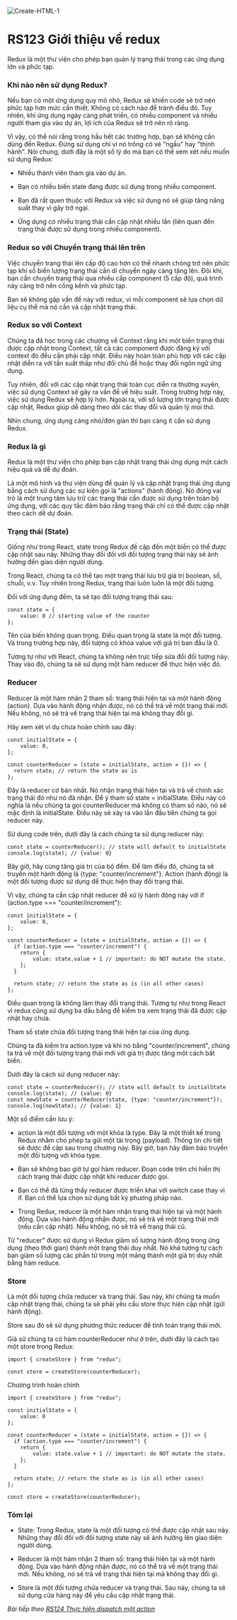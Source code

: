 ![Create-HTML-1](images/redux.jpg) 

# RS123 Giới thiệu về redux

Redux là một thư viện cho phép bạn quản lý trạng thái trong các ứng dụng lớn và phức tạp.

### Khi nào nên sử dụng Redux?

Nếu bạn có một ứng dụng quy mô nhỏ, Redux sẽ khiến code sẽ trở nên phức tạp hơn mức cần thiết. Không có cách nào để tránh điều đó. Tuy nhiên, khi ứng dụng ngày càng phát triển, có nhiều component và nhiều người tham gia vào dự án, lợi ích của Redux sẽ trở nên rõ ràng.

Vì vậy, có thể nói rằng trong hầu hết các trường hợp, bạn sẽ không cần dùng đến Redux. Đừng sử dụng chỉ vì nó trông có vẻ "ngầu" hay "thịnh hành". Nói chung, dưới đây là một số lý do mà bạn có thể xem xét nếu muốn sử dụng Redux:

- Nhiều thành viên tham gia vào dự án.

- Bạn có nhiều biến state đang được sử dụng trong nhiều component.

- Bạn đã rất quen thuộc với Redux và việc sử dụng nó sẽ giúp tăng năng suất thay vì gây trở ngại.

- Ứng dụng có nhiều trạng thái cần cập nhật nhiều lần (liên quan đến trạng thái được sử dụng trong nhiều component).

### Redux so với Chuyển trạng thái lên trên

Việc chuyển trạng thái lên cấp độ cao hơn có thể nhanh chóng trở nên phức tạp khi số biến lượng trạng thái cần di chuyển ngày càng tăng lên. Đôi khi, bạn cần chuyển trạng thái qua nhiều cấp component (5 cấp độ), quá trình này càng trở nên cồng kềnh và phức tạp.

Bạn sẽ không gặp vấn đề này với redux, vì mỗi component sẽ lựa chọn dữ liệu cụ thể mà nó cần và cập nhật trạng thái.

### Redux so với Context

Chúng ta đã học trong các chương về Context rằng khi một biến trạng thái được cập nhật trong Context, tất cả các component được đăng ký với context đó đều cần phải cập nhật. Điều này hoàn toàn phù hợp với các cập nhật diễn ra với tần suất thấp như đổi chủ đề hoặc thay đổi ngôn ngữ ứng dụng.

Tuy nhiên, đối với các cập nhật trạng thái toàn cục diễn ra thường xuyên, việc sử dụng Context sẽ gây ra vấn đề về hiệu suất. Trong trường hợp này, việc sử dụng Redux sẽ hợp lý hơn. Ngoài ra, với số lượng lớn trạng thái được cập nhật, Redux giúp dễ dàng theo dõi các thay đổi và quản lý mọi thứ.

Nhìn chung, ứng dụng càng nhỏ/đơn giản thì bạn càng ít cần sử dụng Redux.

### Redux là gì

Redux là một thư viện cho phép bạn cập nhật trạng thái ứng dụng một cách hiệu quả và dễ dự đoán.

Là một mô hình và thư viện dùng để quản lý và cập nhật trạng thái ứng dụng bằng cách sử dụng các sự kiện gọi là "actions" (hành động). Nó đóng vai trò là một trung tâm lưu trữ các trạng thái cần được sử dụng trên toàn bộ ứng dụng, với các quy tắc đảm bảo rằng trạng thái chỉ có thể được cập nhật theo cách dễ dự đoán.

### Trạng thái (State)

Giống như trong React, state trong Redux đề cập đến một biến có thể được cập nhật sau này. Những thay đổi đối với đối tượng trạng thái này sẽ ảnh hưởng đến giao diện người dùng.

Trong React, chúng ta có thể tạo một trạng thái lưu trữ giá trị boolean, số, chuỗi, v.v. Tuy nhiên trong Redux, trạng thái luôn luôn là một đối tượng.

Đối với ứng dụng đếm, ta sẽ tạo đối tượng trạng thái sau:

```
const state = {
    value: 0 // starting value of the counter
};
```

Tên của biến không quan trọng. Điều quan trọng là state là một đối tượng. Và trong trường hợp này, đối tượng có khóa value với giá trị ban đầu là 0.

Tương tự như với React, chúng ta không nên trực tiếp sửa đổi đối tượng này. Thay vào đó, chúng ta sẽ sử dụng một hàm reducer để thực hiện việc đó.

### Reducer

Reducer là một hàm nhận 2 tham số: trạng thái hiện tại và một hành động (action). Dựa vào hành động nhận được, nó có thể trả về một trạng thái mới. Nếu không, nó sẽ trả về trạng thái hiện tại mà không thay đổi gì.

Hãy xem xét ví dụ chưa hoàn chỉnh sau đây:

```
const initialState = {
    value: 0,
};

const counterReducer = (state = initialState, action = {}) => {
  return state; // return the state as is
};
```

Đây là reducer cơ bản nhất. Nó nhận trạng thái hiện tại và trả về chính xác trạng thái đó như nó đã nhận. Để ý tham số state = initialState. Điều này có nghĩa là nếu chúng ta gọi counterReducer mà không có tham số nào, nó sẽ mặc định là initialState. Điều này sẽ xảy ra vào lần đầu tiên chúng ta gọi reducer này.

Sử dụng code trên, dưới đây là cách chúng ta sử dụng reducer này:

```
const state = counterReducer(); // state will default to initialState
console.log(state); // {value: 0}
```

Bây giờ, hãy cùng tăng giá trị của bộ đếm. Để làm điều đó, chúng ta sẽ truyền một hành động là {type: "counter/increment"}. Action (hành động) là một đối tượng được sử dụng để thực hiện thay đổi trạng thái.

Vì vậy, chúng ta cần cập nhật reducer để xử lý hành động này với if (action.type === "counter/increment"):

```
const initialState = {
    value: 0,
};

const counterReducer = (state = initialState, action = {}) => {
  if (action.type === "counter/increment") {
    return {
        value: state.value + 1 // important: do NOT mutate the state.
    };
  }

  return state; // return the state as is (in all other cases)
};
```

Điều quan trọng là không làm thay đổi trạng thái. Tương tự như trong React vì redux cũng sử dụng ba dấu bằng để kiểm tra xem trạng thái đã được cập nhật hay chưa.

Tham số state chứa đối tượng trạng thái hiện tại của ứng dụng.

Chúng ta đã kiểm tra action.type và khi nó bằng "counter/increment", chúng ta trả về một đối tượng trạng thái mới với giá trị được tăng một cách bất biến.

Dưới đây là cách sử dụng reducer này:

```
const state = counterReducer(); // state will default to initialState
console.log(state); // {value: 0}
const newState = counterReducer(state, {type: "counter/increment"});
console.log(newState); // {value: 1}
```

Một số điểm cần lưu ý:

- action là một đối tượng với một khóa là type. Đây là một thiết kế trong Redux nhằm cho phép ta gửi một tải trọng (payload). Thông tin chi tiết sẽ được đề cập sau trong chương này. Bây giờ, bạn hãy đảm bảo truyền một đối tượng với khóa type.

- Bạn sẽ không bao giờ tự gọi hàm reducer. Đoạn code trên chỉ hiển thị cách trạng thái được cập nhật khi reducer được gọi.

- Bạn có thể đã từng thấy reducer được triển khai với switch case thay vì if. Bạn có thể lựa chọn sử dụng bất kỳ phương pháp nào. 

- Trong Redux, reducer là một hàm nhận trạng thái hiện tại và một hành động. Dựa vào hành động nhận được, nó sẽ trả về một trạng thái mới (nếu cần cập nhật). Nếu không, nó sẽ trả về trạng thái cũ.

Từ "reducer" được sử dụng vì Redux giảm số lượng hành động trong ứng dụng (theo thời gian) thành một trạng thái duy nhất. Nó khá tương tự cách bạn giảm số lượng các phần tử trong một mảng thành một giá trị duy nhất bằng hàm reduce.

### Store

Là một đối tượng chứa reducer và trạng thái. Sau này, khi chúng ta muốn cập nhật trạng thái, chúng ta sẽ phải yêu cầu store thực hiện cập nhật (gửi hành động).

Store sau đó sẽ sử dụng phương thức reducer để tính toán trạng thái mới.

Giả sử chúng ta có hàm counterReducer như ở trên, dưới đây là cách tạo một store trong Redux:

```
import { createStore } from "redux";

const store = createStore(counterReducer);
```

Chương trình hoàn chỉnh

```
import { createStore } from "redux";

const initialState = {
    value: 0
};

const counterReducer = (state = initialState, action = {}) => {
  if (action.type === "counter/increment") {
    return {
        value: state.value + 1 // important: do NOT mutate the state.
    };
  }

  return state; // return the state as is (in all other cases)
};

const store = createStore(counterReducer);
```

### Tóm lại

- State: Trong Redux, state là một đối tượng có thể được cập nhật sau này. Những thay đổi đối với đối tượng state này sẽ ảnh hưởng lên giao diện người dùng.

- Reducer là một hàm nhận 2 tham số: trạng thái hiện tại và một hành động. Dựa vào hành động nhận được, nó có thể trả về một trạng thái mới. Nếu không, nó sẽ trả về trạng thái hiện tại mà không thay đổi gì.

- Store là một đối tượng chứa reducer và trạng thái. Sau này, chúng ta sẽ sử dụng cửa hàng này để yêu cầu cập nhật trạng thái.

*Bài tiếp theo [RS124 Thực hiện dispatch một action](/lesson/session/session_124_dispatch.md)*